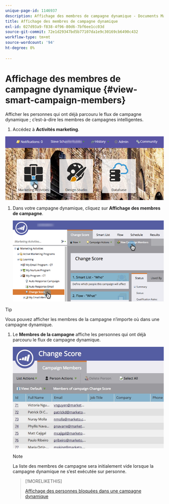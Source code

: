 ```yaml
---
unique-page-id: 1146937
description: Affichage des membres de campagne dynamique - Documents Marketo - Documentation du produit
title: Affichage des membres de campagne dynamique
exl-id: 027d93a9-f838-4f96-80d6-7bf6ee1cc03d
source-git-commit: 72e1d29347bd5b77107da1e9c30169cb6490c432
workflow-type: tm+mt
source-wordcount: '94'
ht-degree: 0%

---
```


# Affichage des membres de campagne dynamique {#view-smart-campaign-members}

Afficher les personnes qui ont déjà parcouru le flux de campagne dynamique ; c’est-à-dire les membres de campagnes intelligentes.

1. Accédez à **Activités marketing**.

![](assets/login-marketing-activities.png)

1. Dans votre campagne dynamique, cliquez sur **Affichage des membres de campagne**.

   ![](assets/changescore-hands.png)

>[!TIP]
>
>Vous pouvez afficher les membres de la campagne n’importe où dans une campagne dynamique.

1. Le **Membres de la campagne** affiche les personnes qui ont déjà parcouru le flux de campagne dynamique.

   ![](assets/smartcampaignheader-complete.jpg)

   >[!NOTE]
   >
   >La liste des membres de campagne sera initialement vide lorsque la campagne dynamique ne s’est exécutée sur personne.

   >[!MORELIKETHIS]
   >
   >[Affichage des personnes bloquées dans une campagne dynamique](/help/marketo/product-docs/core-marketo-concepts/smart-campaigns/smart-campaign-data/view-blocked-people-in-a-smart-campaign.md)
